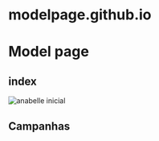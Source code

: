 # modelpage.github.io
<h1>Model page</h1>

<h2>index</h2>
<img src="https://user-images.githubusercontent.com/51712301/89840839-b5f33f80-db47-11ea-9a99-1118d35500cb.PNG" alt="anabelle inicial">


<h2>Campanhas</h2>

